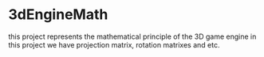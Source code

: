 # 3dEngineMath
this project represents the mathematical principle of the 3D game engine
in this project we have projection matrix, rotation matrixes and etc.
